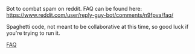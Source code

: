 Bot to combat spam on reddit. FAQ can be found here: https://www.reddit.com/user/reply-guy-bot/comments/n9fpva/faq/

Spaghetti code, not meant to be collaborative at this time, so good luck if you're trying to run it.

[FAQ](https://www.reddit.com/user/reply-guy-bot/comments/n9fpva/faq/?plagiarist=${plagiarismCase.author})
